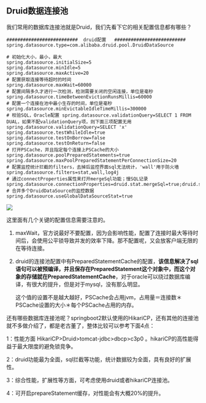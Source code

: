 ## Druid数据连接池

我们常用的数据库连接池就是Druid，我们先看下它的相关配置信息都有哪些？

```properties
##########################  druid配置   ##########################
spring.datasource.type=com.alibaba.druid.pool.DruidDataSource

# 初始化大小，最小，最大  
spring.datasource.initialSize=5
spring.datasource.minIdle=5
spring.datasource.maxActive=20
# 配置获取连接等待超时的时间  
spring.datasource.maxWait=60000
# 配置间隔多久才进行一次检测，检测需要关闭的空闲连接，单位是毫秒  
spring.datasource.timeBetweenEvictionRunsMillis=60000
# 配置一个连接在池中最小生存的时间，单位是毫秒  
spring.datasource.minEvictableIdleTimeMillis=300000
# 校验SQL，Oracle配置 spring.datasource.validationQuery=SELECT 1 FROM DUAL，如果不配validationQuery项，则下面三项配置无用  
spring.datasource.validationQuery=SELECT 'x'
spring.datasource.testWhileIdle=true
spring.datasource.testOnBorrow=false
spring.datasource.testOnReturn=false
# 打开PSCache，并且指定每个连接上PSCache的大小  
spring.datasource.poolPreparedStatements=true
spring.datasource.maxPoolPreparedStatementPerConnectionSize=20
# 配置监控统计拦截的filters，去掉后监控界面sql无法统计，'wall'用于防火墙  
spring.datasource.filters=stat,wall,log4j
# 通过connectProperties属性来打开mergeSql功能；慢SQL记录  
spring.datasource.connectionProperties=druid.stat.mergeSql=true;druid.stat.slowSqlMillis=5000
# 合并多个DruidDataSource的监控数据  
spring.datasource.useGlobalDataSourceStat=true

```

![](E:\小宝藏\DOC_CENTER\12.数据库\image\druid.png)

这里面有几个关键的配置信息需要注意的。

1. maxWait，官方说最好不要配置，因为会影响性能，配置了连接时最大等待时间后，会使用公平锁导致并发的效率下降。那不配置呢，又会放客户端无限的在等待连接。

2. druid的连接池配置中有PreparedStatementCache的配置，**该信息解决了sql语句可以被预编译，并且保存在PreparedStatement这个对象中，而这个对象的存储就在PreparedStatementCache**，对于oracle可以绕过数据库编译，有很大的提升，但是对于mysql，没有那么明显。

   这个值的设置不是越大越好，PSCache会占用jvm，占用量＝连接数＊PSCache设置的大小＊每个PSCache占用的内存。



还有哪些数据库连接池呢？springboot2默认使用的HikariCP，还有其他的连接池就不多做介绍了，都是老古董了，整体比较可以参考下面4点：

   1：性能方面 HikariCP>Druid>tomcat-jdbc>dbcp>c3p0 。hikariCP的高性能得益于最大限度的避免锁竞争。

   2：druid功能最为全面，sql拦截等功能，统计数据较为全面，具有良好的扩展性。

   3：综合性能，扩展性等方面，可考虑使用druid或者hikariCP连接池。

   4：可开启prepareStatement缓存，对性能会有大概20%的提升。